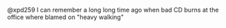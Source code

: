 @xpd259 I can remember a long long time ago when bad CD burns at the office where blamed on "heavy walking"